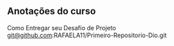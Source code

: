 ## Anotações do curso

Como Entregar seu Desafio de Projeto
git@github.com:RAFAELA11/Primeiro-Repositorio-Dio.git